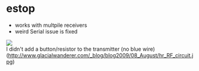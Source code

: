 # estop

- works with multpile receivers 
- weird Serial issue is fixed

<img src="http://www.glacialwanderer.com/_blog/blog2009/08_August/hr_RF_circuit.jpg"><br>
I didn't add a button/resistor to the transmitter (no blue wire)
(http://www.glacialwanderer.com/_blog/blog2009/08_August/hr_RF_circuit.jpg)
